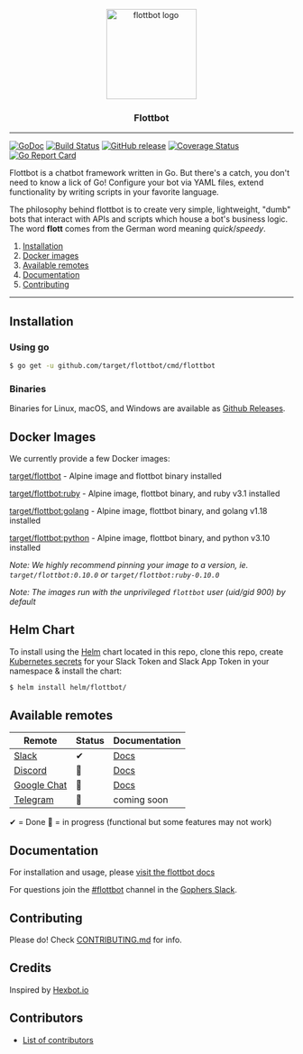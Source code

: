 <p align="center">
  <img alt="flottbot logo" src="https://i.imgur.com/P9NI00w.png" height="160" />

  <h3 align="center">Flottbot</h3>
</p>

---

[![GoDoc](https://godoc.org/github.com/target/flottbot?status.svg)](https://godoc.org/github.com/target/flottbot)
[![Build Status](https://github.com/target/flottbot/workflows/release/badge.svg)](https://github.com/target/flottbot/workflows/release)
[![GitHub release](https://img.shields.io/github/release/target/flottbot.svg)](https://github.com/target/flottbot/releases/latest)
[![Coverage Status](https://coveralls.io/repos/target/flottbot/badge.svg)](https://coveralls.io/r/target/flottbot)
[![Go Report Card](https://goreportcard.com/badge/github.com/target/flottbot)](https://goreportcard.com/report/github.com/target/flottbot)

Flottbot is a chatbot framework written in Go. But there's a catch, you don't need to know a lick of Go! Configure your bot via YAML files, extend functionality by writing scripts in your favorite language.

The philosophy behind flottbot is to create very simple, lightweight, "dumb" bots that interact with APIs and scripts which house a bot's business logic. The word **flott** comes from the German word meaning _quick_/_speedy_.

1. [Installation](#installation)
1. [Docker images](#docker-images)
1. [Available remotes](#available-remotes)
1. [Documentation](#documentation)
1. [Contributing](#contributing)

---

## Installation

### Using go

```sh
$ go get -u github.com/target/flottbot/cmd/flottbot
```

### Binaries

Binaries for Linux, macOS, and Windows are available as [Github Releases](https://github.com/target/flottbot/releases/latest).

## Docker Images

We currently provide a few Docker images:

[target/flottbot](https://hub.docker.com/r/target/flottbot) - Alpine image and flottbot binary installed

[target/flottbot:ruby](https://hub.docker.com/r/target/flottbot) - Alpine image, flottbot binary, and ruby v3.1 installed

[target/flottbot:golang](https://hub.docker.com/r/target/flottbot) - Alpine image, flottbot binary, and golang v1.18 installed

[target/flottbot:python](https://hub.docker.com/r/target/flottbot) - Alpine image, flottbot binary, and python v3.10 installed

_Note: We highly recommend pinning your image to a version, ie. `target/flottbot:0.10.0` or `target/flottbot:ruby-0.10.0`_

_Note: The images run with the unprivileged `flottbot` user (uid/gid 900) by default_

## Helm Chart

To install using the [Helm](https://helm.sh/) chart located in this repo, clone this repo, create [Kubernetes secrets](https://kubernetes.io/docs/concepts/configuration/secret/) for your Slack Token and Slack App Token in your namespace & install the chart:

```sh
$ helm install helm/flottbot/
```

## Available remotes

| Remote                              | Status | Documentation                                                      |
| ----------------------------------- | ------ | ------------------------------------------------------------------ |
| [Slack](https://slack.com)          | ✔      | [Docs](https://target.github.io/flottbot-docs/basics/slack/)       |
| [Discord](https://discordapp.com)   | 🚧     | [Docs](https://target.github.io/flottbot-docs/basics/discord/)     |
| [Google Chat](https://telegram.org) | 🚧     | [Docs](https://target.github.io/flottbot-docs/basics/google-chat/) |
| [Telegram](https://telegram.org)    | 🚧     | coming soon                                                        |

✔ = Done 🚧 = in progress (functional but some features may not work)

## Documentation

For installation and usage, please [visit the flottbot docs](https://target.github.io/flottbot-docs/)

For questions join the [#flottbot](https://gophers.slack.com/messages/flottbot/) channel in the [Gophers Slack](https://invite.slack.golangbridge.org/).

## Contributing

Please do! Check [CONTRIBUTING.md](./.github/CONTRIBUTING.md) for info.

## Credits

Inspired by [Hexbot.io](https://github.com/mmcquillan/hex)

## Contributors

* [List of contributors](https://github.com/target/flottbot/graphs/contributors)
